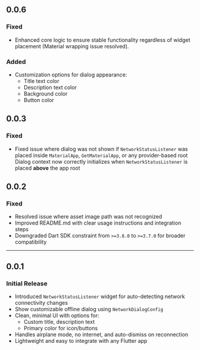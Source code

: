 ## 0.0.6

### Fixed
- Enhanced core logic to ensure stable functionality regardless of widget placement (Material wrapping issue resolved).

### Added
- Customization options for dialog appearance:
  - Title text color
  - Description text color
  - Background color
  - Button color

## 0.0.3

### Fixed
- Fixed issue where dialog was not shown if `NetworkStatusListener` was placed inside `MaterialApp`, `GetMaterialApp`, or any provider-based root
  Dialog context now correctly initializes when `NetworkStatusListener` is placed **above** the app root


## 0.0.2

### Fixed
- Resolved issue where asset image path was not recognized
- Improved README.md with clear usage instructions and integration steps
- Downgraded Dart SDK constraint from `>=3.8.0` to `>=3.7.0` for broader compatibility

---

## 0.0.1

### Initial Release
- Introduced `NetworkStatusListener` widget for auto-detecting network connectivity changes
- Show customizable offline dialog using `NetworkDialogConfig`
- Clean, minimal UI with options for:
    - Custom title, description text
    - Primary color for icon/buttons
- Handles airplane mode, no internet, and auto-dismiss on reconnection
- Lightweight and easy to integrate with any Flutter app
